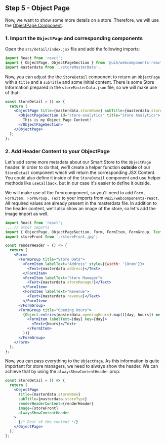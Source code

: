 ## Step 5 - Object Page

Now, we want to show some more details on a store. Therefore, we will use the [ObjectPage Component](https://sap.github.io/ui5-webcomponents-react/?path=/docs/components-objectpage--render-demo).

### 1. Import the `ObjectPage` and corresponding components

Open the `src/detail/index.jsx` file and add the following imports:

```jsx harmony
import React from 'react';
import { ObjectPage, ObjectPageSection } from '@ui5/webcomponents-react';
import masterdata from './storeMasterData';
```

Now, you can adjust the the `StoreDetail` component to return an `ObjectPage`
with a `title` and a `subTitle` and some initial content.
There is some Store Information prepared in the `storeMasterData.json` file, so we will make use of that:

```jsx harmony
const StoreDetail = () => {
  return (
    <ObjectPage title={masterdata.storeName} subTitle={masterdata.storeType}>
      <ObjectPageSection id="store-analytics" title="Store Analytics">
        This is my Object Page Content!
      </ObjectPageSection>
    </ObjectPage>
  );
};
```

### 2. Add Header Content to your ObjectPage

Let's add some more metadata about our Smart Store to the `ObjectPage` header.
In order to do that, we'll create a helper function **outside** of our `StoreDetail` component which will return the corresponding JSX Content.
You could also define it inside of the `StoreDetail` component and use helper methods like `useCallback`, but in our case it's easier to define it outside.

We will make use of the `Form` component, so you'll need to add `Form, FormItem, FormGroup, Text` to your imports from `@ui5/webcomponents-react`.
All required values are already present in the masterdata file.
In addition to the header content, we'll also show an image of the store, so let's add the image import as well.

```jsx harmony
import React from 'react';
... // other imports
import { ObjectPage, ObjectPageSection, Form, FormItem, FormGroup, Text } from '@ui5/webcomponents-react';
import storeFront from './storeFront.jpg';

const renderHeader = () => {
  return (
    <Form>
      <FormGroup title="Store Data">
        <FormItem labelText="Address" style={{width: '18rem'}}>
          <Text>{masterdata.address}</Text>
        </FormItem>
        <FormItem labelText="Store Manager">
          <Text>{masterdata.storeManager}</Text>
        </FormItem>
        <FormItem labelText="Revenue">
          <Text>{masterdata.revenue}</Text>
        </FormItem>
      </FormGroup>
      <FormGroup title="Opening Hours">
        {Object.entries(masterdata.openingHours).map(([day, hours]) => (
          <FormItem labelText={day} key={day}>
            <Text>{hours}</Text>
          </FormItem>
        ))}
      </FormGroup>
    </Form>
  );
};
```

Now, you can pass everything to the `ObjectPage`. As this information is quite important for store managers, we need to always show the header.
We can achieve that by using the `alwaysShowContentHeader` prop:

```jsx harmony
const StoreDetail = () => {
  return (
    <ObjectPage
      title={masterdata.storeName}
      subTitle={masterdata.storeType}
      renderHeaderContent={renderHeader}
      image={storeFront}
      alwaysShowContentHeader
    >
      {/* Rest of the content */}
    </ObjectPage>
  );
};
```
